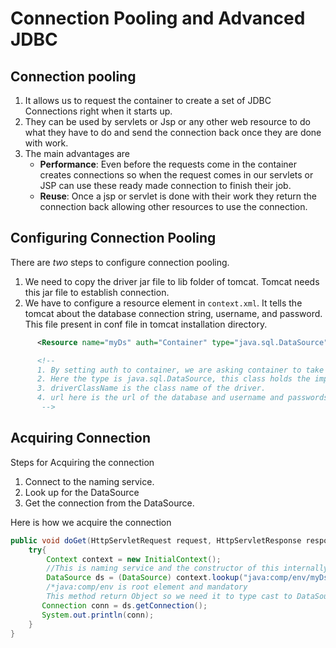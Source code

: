 # Connection Pooling and Advanced JDBC

## Connection pooling

1. It allows us to request the container to create a set of JDBC Connections right when it starts up.
2. They can be used by servlets or Jsp or any other web resource to do what they have to do and send the connection back once they are done with work.
3. The main advantages are
   - **Performance**: Even before the requests come in the container creates connections so when the request comes in our servlets or JSP can use these ready made connection to finish their job.
   - **Reuse**: Once a jsp or servlet is done with their work they return the connection back allowing other resources to use the connection.

## Configuring Connection Pooling

There are _two_ steps to configure connection pooling.

1. We need to copy the driver jar file to lib folder of tomcat. Tomcat needs this jar file to establish connection.
2. We have to configure a resource element in `context.xml`. It tells the tomcat about the database connection string, username, and password. This file present in conf file in tomcat installation directory.

```xml
      <Resource name="myDs" auth="Container" type="java.sql.DataSource" driverClassName="com.mysql.cj.jdbc.Driver" url="jdbc:mysql://localhost/jdbc" user="root" password="sql@8">

      <!--
      1. By setting auth to container, we are asking container to take care of authentication.
      2. Here the type is java.sql.DataSource, this class holds the implementation for connection pooling and tomcat implements this.
      3. driverClassName is the class name of the driver.
      4. url here is the url of the database and username and passwords are the credentials of the database.
       -->
```

## Acquiring Connection

Steps for Acquiring the connection

1. Connect to the naming service.
2. Look up for the DataSource
3. Get the connection from the DataSource.

Here is how we acquire the connection

```Java
public void doGet(HttpServletRequest request, HttpServletResponse response) throws ServletException, IOException{
    try{
        Context context = new InitialContext();
        //This is naming service and the constructor of this internally initializes and load the implementation
        DataSource ds = (DataSource) context.lookup("java:comp/env/myDs");
        /*java:comp/env is root element and mandatory
        This method return Object so we need it to type cast to DataSource. It is a replacement of DriverManager*/
       Connection conn = ds.getConnection();
       System.out.println(conn);
    }
}
```

